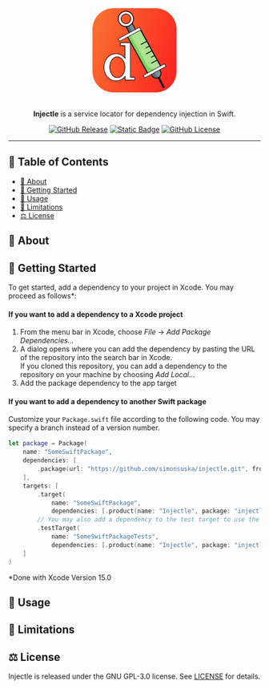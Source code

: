 <div align="center">
  <img src="Injectle.svg" alt="Injectle" width="168"><br><br>

  **Injectle** is a service locator for dependency injection in Swift.

  [![GitHub Release](https://img.shields.io/github/v/release/simonsuska/Injectle?color=F05138)](https://github.com/simonsuska/injectle/releases)
  [![Static Badge](https://img.shields.io/badge/swift-5.9-important?style=flat&color=F05138)](https://swift.org)
  [![GitHub License](https://img.shields.io/github/license/simonsuska/Injectle)](https://github.com/simonsuska/injectle/blob/main/LICENSE)
</div>

---

## 🔎 Table of Contents

- [🎯 About](#about)
- [🚀 Getting Started](#getting_started)
- [💫 Usage](#usage)
- [🚫 Limitations](#limitations)
- [⚖️ License](#license)

<div id="about"/>

## 🎯 About



<div id="getting_started"/>

## 🚀 Getting Started

To get started, add a dependency to your project in Xcode. You may proceed as follows\*:

#### If you want to add a dependency to a Xcode project

1. From the menu bar in Xcode, choose *File* &#8594; *Add Package Dependencies...*
2. A dialog opens where you can add the dependency by pasting the URL of the repository 
   into the search bar in Xcode. \
   If you cloned this repository, you can add a dependency to the repository on your
   machine by choosing *Add Local...*
3. Add the package dependency to the app target

#### If you want to add a dependency to another Swift package

Customize your `Package.swift` file according to the following code.
You may specify a branch instead of a version number.

```swift
let package = Package(
    name: "SomeSwiftPackage",
    dependencies: [
        .package(url: "https://github.com/simonsuska/injectle.git", from: "1.0.0")
    ],
    targets: [
        .target(
            name: "SomeSwiftPackage",
            dependencies: [.product(name: "Injectle", package: "injectle")]),
        // You may also add a dependency to the test target to use the test locator
        .testTarget(
            name: "SomeSwiftPackageTests",
            dependencies: [.product(name: "Injectle", package: "injectle")]),
    ]
)
```

\*Done with Xcode Version 15.0

<div id="usage"/>

## 💫 Usage



<div id="limitations"/>

## 🚫 Limitations



<div id="license"/>

## ⚖️ License

Injectle is released under the GNU GPL-3.0 license. See [LICENSE](LICENSE) for details.
